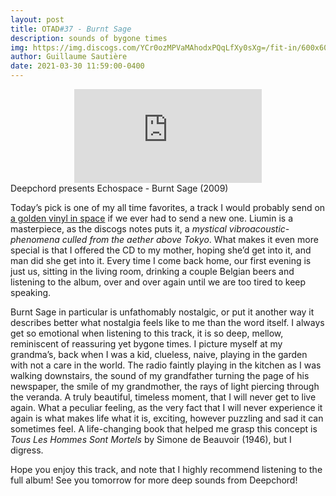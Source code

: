 ```yaml
---
layout: post
title: OTAD#37 - Burnt Sage
description: sounds of bygone times
img: https://img.discogs.com/YCr0ozMPVaMAhodxPQqLfXy0sXg=/fit-in/600x600/filters:strip_icc():format(jpeg):mode_rgb():quality(90)/discogs-images/R-2328489-1277247402.jpeg.jpg
author: Guillaume Sautière
date: 2021-03-30 11:59:00-0400
---
```


<div class="row">
    <div class="col-sm mt-3 mt-md-0 video" align="center">
        <iframe src="https://www.youtube.com/embed/Q8YpelVdcaY" frameborder="0" allow="accelerometer; autoplay; encrypted-media; gyroscope; picture-in-picture" allowfullscreen></iframe>
    </div>
</div>

<div class="caption">
    Deepchord presents Echospace - Burnt Sage (2009)
</div>


Today’s pick is one of my all time favorites, a track I would probably send on [a golden vinyl in space](https://en.wikipedia.org/wiki/Voyager_Golden_Record) if we ever had to send a new one. Liumin is a masterpiece, as the discogs notes puts it, a *mystical vibroacoustic-phenomena culled from the aether above Tokyo*. What makes it even more special is that I offered the CD to my mother, hoping she’d get into it, and man did she get into it. Every time I come back home, our first evening is just us, sitting in the living room, drinking a couple Belgian beers and listening to the album, over and over again until we are too tired to keep speaking.

Burnt Sage in particular is unfathomably nostalgic, or put it another way it describes better what nostalgia feels like to me than the word itself. I always get so emotional when listening to this track, it is so deep, mellow, reminiscent of reassuring yet bygone times. I picture myself at my grandma’s, back when I was a kid, clueless, naive, playing in the garden with not a care in the world. The radio faintly playing in the kitchen as I was walking downstairs, the sound of my grandfather turning the page of his newspaper, the smile of my grandmother, the rays of light piercing through the veranda. A truly beautiful, timeless moment, that I will never get to live again. What a peculiar feeling, as the very fact that I will never experience it again is what makes life what it is, exciting, however puzzling and sad it can sometimes feel. A life-changing book that helped me grasp this concept is *Tous Les Hommes Sont Mortels* by Simone de Beauvoir (1946), but I digress.

Hope you enjoy this track, and note that I highly recommend listening to the full album! See you tomorrow for more deep sounds from Deepchord!
